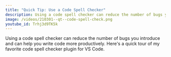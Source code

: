 ```yaml
---
title: "Quick Tip: Use a Code Spell Checker"
description: Using a code spell checker can reduce the number of bugs you introduce and can help you write code more productively. Here's a quick tour of my favorite code spell checker plugin for VS Code.
image: /videos/210301--qt--code-spell-check.png
youtube_id: Trhj3d9TK5k
---
```


Using a code spell checker can reduce the number of bugs you introduce and can help you write code more productively. Here's a quick tour of my favorite code spell checker plugin for VS Code.
